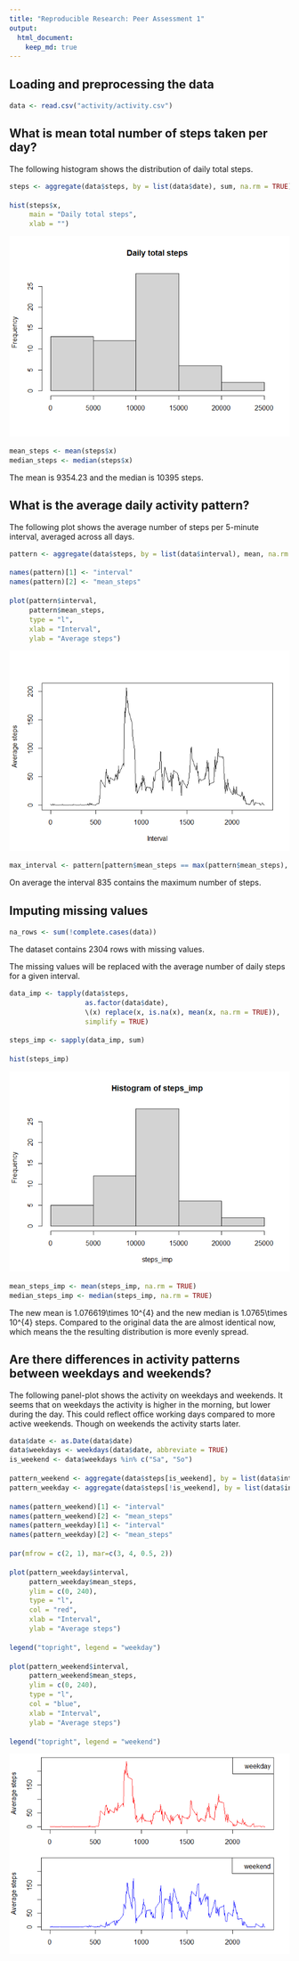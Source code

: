 ```yaml
---
title: "Reproducible Research: Peer Assessment 1"
output: 
  html_document:
    keep_md: true
---
```



## Loading and preprocessing the data


```r
data <- read.csv("activity/activity.csv")
```

## What is mean total number of steps taken per day?

The following histogram shows the distribution of daily total steps.


```r
steps <- aggregate(data$steps, by = list(data$date), sum, na.rm = TRUE)

hist(steps$x, 
     main = "Daily total steps",
     xlab = "")
```

![](PA1_template_files/figure-html/unnamed-chunk-2-1.png)<!-- -->

```r
mean_steps <- mean(steps$x)
median_steps <- median(steps$x)
```
The mean is 9354.23 and the median is 10395 steps.



## What is the average daily activity pattern?

The following plot shows the average number of steps per 5-minute interval, averaged across all days.


```r
pattern <- aggregate(data$steps, by = list(data$interval), mean, na.rm = TRUE)

names(pattern)[1] <- "interval"
names(pattern)[2] <- "mean_steps"

plot(pattern$interval, 
     pattern$mean_steps, 
     type = "l",
     xlab = "Interval",
     ylab = "Average steps")
```

![](PA1_template_files/figure-html/unnamed-chunk-3-1.png)<!-- -->

```r
max_interval <- pattern[pattern$mean_steps == max(pattern$mean_steps), "interval"]
```
On average the interval 835 contains the maximum number of steps.


## Imputing missing values


```r
na_rows <- sum(!complete.cases(data))
```
The dataset contains 2304 rows with missing values.

The missing values will be replaced with the average number of daily steps for a given interval.


```r
data_imp <- tapply(data$steps, 
                   as.factor(data$date), 
                   \(x) replace(x, is.na(x), mean(x, na.rm = TRUE)),
                   simplify = TRUE)

steps_imp <- sapply(data_imp, sum)

hist(steps_imp)
```

![](PA1_template_files/figure-html/unnamed-chunk-5-1.png)<!-- -->

```r
mean_steps_imp <- mean(steps_imp, na.rm = TRUE)
median_steps_imp <- median(steps_imp, na.rm = TRUE)
```
The new mean is 1.076619\times 10^{4} and the new median is 1.0765\times 10^{4} steps. Compared to the original data the are almost identical now, which means the the resulting distribution is more evenly spread.

## Are there differences in activity patterns between weekdays and weekends?

The following panel-plot shows the activity on weekdays and weekends. It seems that on weekdays the activity is higher in the morning, but lower during the day. This could reflect office working days compared to more active weekends. Though on weekends the activity starts later.


```r
data$date <- as.Date(data$date)
data$weekdays <- weekdays(data$date, abbreviate = TRUE)
is_weekend <- data$weekdays %in% c("Sa", "So")

pattern_weekend <- aggregate(data$steps[is_weekend], by = list(data$interval[is_weekend]), mean, na.rm = TRUE)
pattern_weekday <- aggregate(data$steps[!is_weekend], by = list(data$interval[!is_weekend]), mean, na.rm = TRUE)

names(pattern_weekend)[1] <- "interval"
names(pattern_weekend)[2] <- "mean_steps"
names(pattern_weekday)[1] <- "interval"
names(pattern_weekday)[2] <- "mean_steps"

par(mfrow = c(2, 1), mar=c(3, 4, 0.5, 2))

plot(pattern_weekday$interval, 
     pattern_weekday$mean_steps,
     ylim = c(0, 240),
     type = "l",
     col = "red", 
     xlab = "Interval",
     ylab = "Average steps")

legend("topright", legend = "weekday")

plot(pattern_weekend$interval, 
     pattern_weekend$mean_steps,
     ylim = c(0, 240),
     type = "l",
     col = "blue",
     xlab = "Interval",
     ylab = "Average steps")

legend("topright", legend = "weekend")
```

![](PA1_template_files/figure-html/unnamed-chunk-6-1.png)<!-- -->

